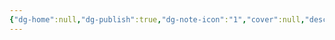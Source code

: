 ```yaml
---
{"dg-home":null,"dg-publish":true,"dg-note-icon":"1","cover":null,"description":null,"tags":["project/Space"],"platform":"UnrealEngine5","permalink":"/900.Publish/空間に関するデザイン/","dgPassFrontmatter":true,"noteIcon":"1"}
---
```


